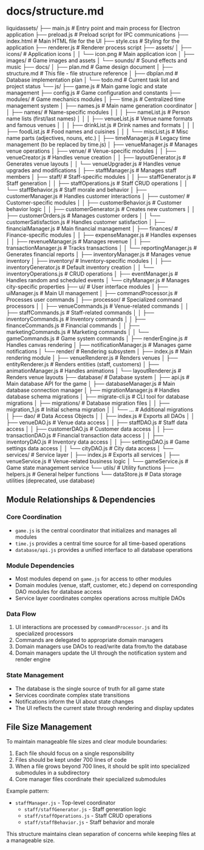 # docs/structure.md

liquidassets/
├── main.js                # Entry point and main process for Electron application
├── preload.js             # Preload script for IPC communications
├── index.html             # Main HTML file for the UI
├── style.css              # Styling for the application
├── renderer.js            # Renderer process script
├── assets/
│   ├── icons/             # Application icons
│   │   └── icon.png       # Main application icon
│   ├── images/            # Game images and assets
│   └── sounds/            # Sound effects and music
├── docs/
│   ├── plan.md            # Game design document
│   ├── structure.md       # This file - file structure reference
│   ├── dbplan.md          # Database implementation plan
│   └── todo.md            # Current task list and project status
└── js/
    ├── game.js            # Main game logic and state management
    ├── config.js          # Game configuration and constants
    ├── modules/           # Game mechanics modules
    │   ├── time.js                # Centralized time management system
    │   ├── names.js               # Main name generation coordinator
    │   │   ├── names/             # Name-specific modules
    │   │   │   ├── nameList.js    # Person name lists (first/last names)
    │   │   │   ├── venueList.js   # Venue name formats and famous venues
    │   │   │   ├── drinkList.js   # Drink names and formats
    │   │   │   ├── foodList.js    # Food names and cuisines
    │   │   │   └── miscList.js    # Misc name parts (adjectives, nouns, etc.)
    │   ├── timeManager.js         # Legacy time management (to be replaced by time.js)
    │   ├── venueManager.js        # Manages venue operations
    │   ├── venue/                 # Venue-specific modules
    │   │   ├── venueCreator.js    # Handles venue creation
    │   │   ├── layoutGenerator.js # Generates venue layouts
    │   │   └── venueUpgrader.js   # Handles venue upgrades and modifications
    │   ├── staffManager.js        # Manages staff members
    │   ├── staff/                 # Staff-specific modules
    │   │   ├── staffGenerator.js  # Staff generation
    │   │   ├── staffOperations.js # Staff CRUD operations
    │   │   └── staffBehavior.js   # Staff morale and behavior
    │   ├── customerManager.js     # Handles customer interactions
    │   ├── customer/              # Customer-specific modules
    │   │   ├── customerBehavior.js   # Customer behavior logic
    │   │   ├── customerGenerator.js  # Creates new customers
    │   │   ├── customerOrders.js     # Manages customer orders
    │   │   └── customerSatisfaction.js # Handles customer satisfaction
    │   ├── financialManager.js    # Main financial management
    │   ├── finances/              # Finance-specific modules
    │   │   ├── expenseManager.js    # Handles expenses
    │   │   ├── revenueManager.js    # Manages revenue
    │   │   ├── transactionManager.js # Tracks transactions
    │   │   └── reportingManager.js  # Generates financial reports
    │   ├── inventoryManager.js    # Manages venue inventory
    │   ├── inventory/             # Inventory-specific modules
    │   │   ├── inventoryGenerator.js # Default inventory creation
    │   │   └── inventoryOperations.js # CRUD operations
    │   ├── eventManager.js        # Handles random and scheduled events
    │   └── cityManager.js         # Manages city-specific properties
    ├── ui/                # User interface modules
    │   ├── uiManager.js           # Main UI management
    │   ├── commandProcessor.js    # Processes user commands
    │   ├── processor/             # Specialized command processors
    │   │   ├── venueCommands.js   # Venue-related commands
    │   │   ├── staffCommands.js   # Staff-related commands
    │   │   ├── inventoryCommands.js # Inventory commands
    │   │   ├── financeCommands.js # Financial commands
    │   │   ├── marketingCommands.js # Marketing commands
    │   │   └── gameCommands.js    # Game system commands
    │   ├── renderEngine.js        # Handles canvas rendering
    │   ├── notificationManager.js # Manages game notifications
    │   └── render/               # Rendering subsystem
    │       ├── index.js           # Main rendering module
    │       ├── venueRenderer.js   # Renders venues
    │       ├── entityRenderer.js  # Renders entities (staff, customers)
    │       ├── animationManager.js # Handles animations
    │       └── layoutRenderer.js  # Renders venue layouts
    ├── database/          # Database system
    │   ├── api.js                 # Main database API for the game
    │   ├── databaseManager.js     # Main database connection manager
    │   ├── migrationManager.js    # Handles database schema migrations
    │   ├── migrate-cli.js         # CLI tool for database migrations
    │   ├── migrations/            # Database migration files
    │   │   ├── migration_1.js     # Initial schema migration
    │   │   └── ...                # Additional migrations
    │   ├── dao/                   # Data Access Objects
    │   │   ├── index.js           # Exports all DAOs
    │   │   ├── venueDAO.js        # Venue data access
    │   │   ├── staffDAO.js        # Staff data access
    │   │   ├── customerDAO.js     # Customer data access
    │   │   ├── transactionDAO.js  # Financial transaction data access
    │   │   ├── inventoryDAO.js    # Inventory data access
    │   │   ├── settingsDAO.js     # Game settings data access
    │   │   └── cityDAO.js         # City data access
    │   └── services/             # Service layer
    │       ├── index.js           # Exports all services
    │       ├── venueService.js    # Venue-related business logic
    │       └── gameService.js     # Game state management service
    └── utils/             # Utility functions
        ├── helpers.js             # General helper functions
        └── dataStore.js           # Data storage utilities (deprecated, use database)

## Module Relationships & Dependencies

### Core Coordination
- `game.js` is the central coordinator that initializes and manages all modules
- `time.js` provides a central time source for all time-based operations
- `database/api.js` provides a unified interface to all database operations

### Module Dependencies
- Most modules depend on `game.js` for access to other modules
- Domain modules (venue, staff, customer, etc.) depend on corresponding DAO modules for database access
- Service layer coordinates complex operations across multiple DAOs

### Data Flow
1. UI interactions are processed by `commandProcessor.js` and its specialized processors
2. Commands are delegated to appropriate domain managers
3. Domain managers use DAOs to read/write data from/to the database
4. Domain managers update the UI through the notification system and render engine

### State Management
- The database is the single source of truth for all game state
- Services coordinate complex state transitions
- Notifications inform the UI about state changes
- The UI reflects the current state through rendering and display updates

## File Size Management

To maintain manageable file sizes and clear module boundaries:

1. Each file should focus on a single responsibility
2. Files should be kept under 700 lines of code
3. When a file grows beyond 700 lines, it should be split into specialized submodules in a subdirectory
4. Core manager files coordinate their specialized submodules

Example pattern:
- `staffManager.js` - Top-level coordinator
  - `staff/staffGenerator.js` - Staff generation logic
  - `staff/staffOperations.js` - Staff CRUD operations
  - `staff/staffBehavior.js` - Staff behavior and morale

This structure maintains clean separation of concerns while keeping files at a manageable size.